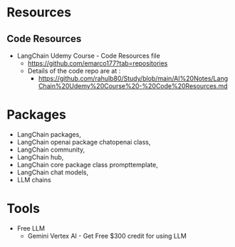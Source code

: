 # Resources
## Code Resources
- LangChain Udemy Course - Code Resources file
  - https://github.com/emarco177?tab=repositories
  - Details of the code repo are at :
      - https://github.com/rahulb80/Study/blob/main/AI%20Notes/LangChain%20Udemy%20Course%20-%20Code%20Resources.md
    
# Packages
- LangChain packages,
- LangChain openai package chatopenai class,
- LangChain community,
- LangChain hub,
- LangChain core package class prompttemplate,
- LangChain chat models,
- LLM chains

# Tools 
- Free LLM
  - Gemini Vertex AI - Get Free $300 credit for using LLM
  
 
